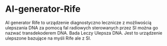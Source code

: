 # AI-generator-Rife
AI generator Rife to urządzenie diagnostyczno lecznicze z możliwością ulepszania DNA za pomocą fal radiowych sterowanych przez SI można go nazwać transdekoderem DNA.
Bada
Leczy
Ulepsza DNA.
Jest to urządzenie ulepszone bazujące na myśli Rife ale z SI. 
